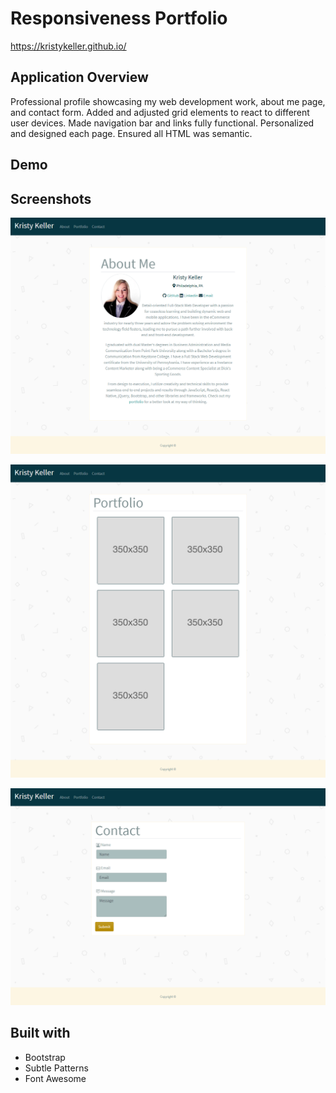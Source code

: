 # Responsiveness Portfolio
https://kristykeller.github.io/

## Application Overview
Professional profile showcasing my web development work, about me page, and contact form. Added and adjusted grid elements to react to different user devices. Made navigation bar and links fully functional. Personalized and designed each page. Ensured all HTML was semantic. 

## Demo

## Screenshots

![about](./assets/Images/about-me-page.png "about me screenshot")

![portfolio](./assets/Images/portfolio-page.png "portfolio screenshot")

![contact](./assets/Images/contact-page.png "contact screenshot")

## Built with
* Bootstrap
* Subtle Patterns
* Font Awesome
